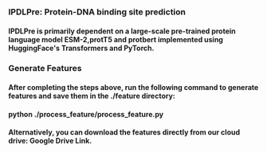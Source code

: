### IPDLPre: Protein-DNA binding site prediction

#### IPDLPre is primarily dependent on a large-scale pre-trained protein language model ESM-2,protT5 and protbert implemented using HuggingFace's Transformers and PyTorch.

### Generate Features

#### After completing the steps above, run the following command to generate features and save them in the ./feature directory:

#### python ./process_feature/process_feature.py
#### Alternatively, you can download the features directly from our cloud drive: Google Drive Link.
